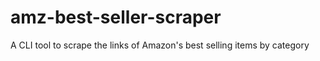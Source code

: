 # amz-best-seller-scraper
A CLI tool to scrape the links of Amazon's best selling items by category
